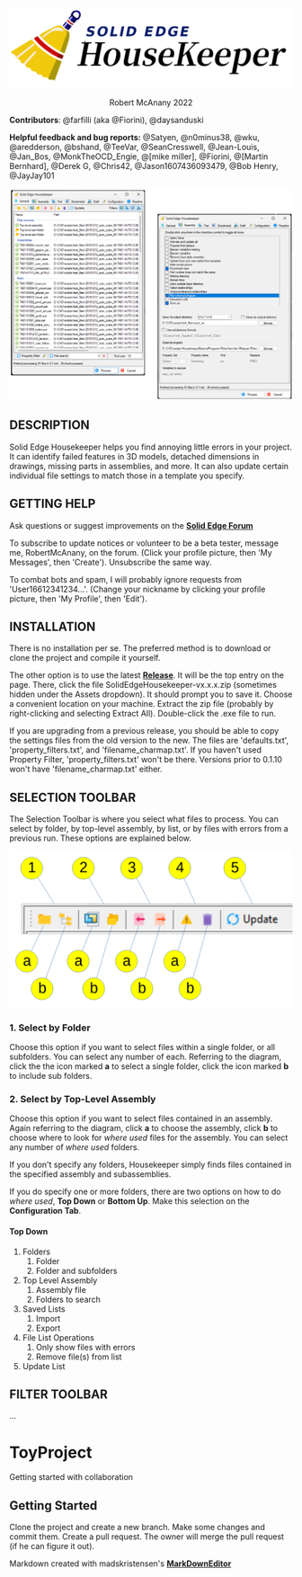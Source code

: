 
![Logo](ToyProject/media/logo.png)
<p align=center>Robert McAnany 2022

**Contributors**:
@farfilli (aka @Fiorini), @daysanduski

**Helpful feedback and bug reports:**
@Satyen, @n0minus38, @wku, @aredderson, @bshand, @TeeVar, @SeanCresswell, @Jean-Louis, @Jan_Bos, @MonkTheOCD_Engie, @[mike miller], @Fiorini, @[Martin Bernhard], @Derek G, @Chris42, @Jason1607436093479, @Bob Henry, @JayJay101

![Interface_Large](ToyProject/media/interface_1100x830.png)

## DESCRIPTION

Solid Edge Housekeeper helps you find annoying little errors in your project. 
It can identify failed features in 3D models, detached dimensions in drawings, 
missing parts in assemblies, and more.  It can also update certain individual 
file settings to match those in a template you specify.

## GETTING HELP

Ask questions or suggest improvements on the [**Solid Edge Forum**](https://community.sw.siemens.com/s/topic/0TO4O000000MihiWAC/solid-edge)

To subscribe to update notices or volunteer to be a beta tester, 
message me, RobertMcAnany, on the forum. 
(Click your profile picture, then 'My Messages', then 'Create'). 
Unsubscribe the same way. 

To combat bots and spam, I will probably ignore requests from 
'User16612341234...'. 
(Change your nickname by clicking your profile picture, then 
'My Profile', then 'Edit'). 


## INSTALLATION

There is no installation per se.  The preferred method is to download or clone 
the project and compile it yourself.

The other option is to use the latest 
[**Release**](https://github.com/rmcanany/SolidEdgeHousekeeper/releases). 
It will be the top entry on the page.  There, click the 
file SolidEdgeHousekeeper-vx.x.x.zip 
(sometimes hidden under the Assets dropdown). 
It should prompt you to save it. 
Choose a convenient location on your machine. 
Extract the zip file (probably by right-clicking and selecting Extract All). 
Double-click the .exe file to run.

If you are upgrading from a previous release, you should be able to copy 
the settings files from the old version to the new. 
The files are 'defaults.txt', 'property_filters.txt', and 'filename_charmap.txt'. 
If you haven't used Property Filter, 'property_filters.txt' won't be there. 
Versions prior to 0.1.10 won't have 'filename_charmap.txt' either.


## SELECTION TOOLBAR

The Selection Toolbar is where you select what files to process. 
You can select by folder, by top-level assembly, by list, or by 
files with errors from a previous run. 
These options are explained below.

![Toolbar](ToyProject/media/folder_toolbar.png)

### 1. Select by Folder

Choose this option if you want to select files within a single folder, 
or all subfolders.  You can select any number of each.
Referring to the diagram, click the the icon marked **a** to select a single folder, 
click the icon marked **b** to include sub folders.

### 2. Select by Top-Level Assembly

Choose this option if you want to select files contained in an assembly.
Again referring to the diagram, click **a** to choose the assembly, click **b** 
to choose where to look for _where used_ files for the assembly. 
You can select any number of _where used_ folders.

If you don't specify any folders, Housekeeper simply finds
files contained in the specified assembly and subassemblies.

If you do specify one or more folders, there are two options on how to do 
_where used_, **Top Down** or **Bottom Up**.  Make this selection on the
**Configuration Tab**.

#### Top Down



<ol>
    <li>
        Folders
        <ol>
            <li>Folder</li>
            <li>Folder and subfolders</li>
        </ol>
    </li>
    <li>
        Top Level Assembly
        <ol>
            <li>Assembly file</li>
            <li>Folders to search</li>
        </ol>
    </li>
    <li>
        Saved Lists
        <ol>
            <li>Import</li>
            <li>Export</li>
        </ol>
    </li>
    <li>
        File List Operations
        <ol>
            <li>Only show files with errors</li>
            <li>Remove file(s) from list</li>
        </ol>
    </li>
    <li>
        Update List
    </li>
</ol>


## FILTER TOOLBAR

...

# ToyProject
 Getting started with collaboration

## Getting Started

Clone the project and create a new branch.  Make some changes and commit them.  Create a pull request.  The owner will merge the pull request (if he can figure it out).

Markdown created with madskristensen's [**MarkDownEditor**](https://github.com/madskristensen/MarkdownEditor)

